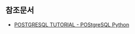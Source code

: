 ## 참조문서
- [POSTGRESQL TUTORIAL - POStgreSQL Python](http://www.postgresqltutorial.com/postgresql-python/)